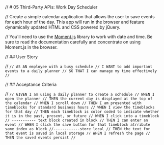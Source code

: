 // # 05 Third-Party APIs: Work Day Scheduler

// Create a simple calendar application that allows the user to save events for each hour of the day. This app will run in the browser and feature dynamically updated HTML and CSS powered by jQuery.

// You'll need to use the [Moment.js](https://momentjs.com/) library to work with date and time. Be sure to read the documentation carefully and concentrate on using Moment.js in the browser.

// ## User Story

// `// AS AN employee with a busy schedule // I WANT to add important events to a daily planner // SO THAT I can manage my time effectively //`

// ## Acceptance Criteria

// `// GIVEN I am using a daily planner to create a schedule // WHEN I open the planner // THEN the current day is displayed at the top of the calendar // WHEN I scroll down // THEN I am presented with timeblocks for standard business hours // WHEN I view the timeblocks for that day // THEN each timeblock is color coded to indicate whether it is in the past, present, or future // WHEN I click into a timeblock // ----------- text block created in block // THEN I can enter an event // WHEN I click the save button for that timeblock atrribute same index as block //------------store local // THEN the text for that event is saved in local storage // WHEN I refresh the page // THEN the saved events persist //`
